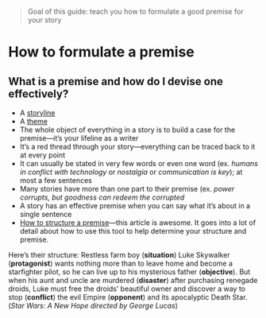 >Goal of this guide: teach you how to formulate a good premise for your story

# How to formulate a premise

## What is a premise and how do I devise one effectively?
* A [storyline](https://en.wikipedia.org/wiki/Storyline)
* A [theme](https://en.wikipedia.org/wiki/Theme_(narrative))
* The whole object of everything in a story is to build a case for the premise—it’s your lifeline as a writer
* It’s a red thread through your story—everything can be traced back to it at every point
* It can usually be stated in very few words or even one word (ex. *humans in conflict with technology* or *nostalgia* or *communication is key*); at most a few sentences
* Many stories have more than one part to their premise (ex. *power corrupts, but goodness can redeem the corrupted*
* A story has an effective premise when you can say what it’s about in a single sentence
* [How to structure a premise](http://www.helpingwritersbecomeauthors.com/find-overlooked-ingredient-successfully-marketing-book/)—this article is awesome. It goes into a lot of detail about how to use this tool to help determine your structure and premise.

Here’s their structure: Restless farm boy (**situation**) Luke Skywalker (**protagonist**) wants nothing more than to leave home and become a starfighter pilot, so he can live up to his mysterious father (**objective**). But when his aunt and uncle are murdered (**disaster**) after purchasing renegade droids, Luke must free the droids’ beautiful owner and discover a way to stop (**conflict**) the evil Empire (**opponent**) and its apocalyptic Death Star. (*Star Wars: A New Hope directed by George Lucas*)
